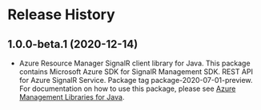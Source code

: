# Release History

## 1.0.0-beta.1 (2020-12-14)

- Azure Resource Manager SignalR client library for Java. This package contains Microsoft Azure SDK for SignalR Management SDK. REST API for Azure SignalR Service. Package tag package-2020-07-01-preview. For documentation on how to use this package, please see [Azure Management Libraries for Java](https://aka.ms/azsdk/java/mgmt).
